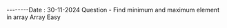 --------Date : 30-11-2024
        Question  - Find minimum and maximum element in array
        Array Easy 

